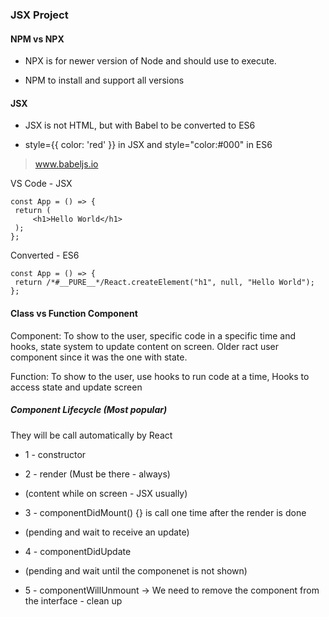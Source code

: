 ### JSX Project

#### NPM vs NPX

- NPX is for newer version of Node and should use to execute.

- NPM to install and support all versions

#### JSX

- JSX is not HTML, but with Babel to be converted to ES6

- style={{ color: 'red' }} in JSX and style="color:#000" in ES6

> www.babeljs.io

VS Code - JSX

```
const App = () => {
 return (
     <h1>Hello World</h1>
 );
};
```

Converted - ES6

```
const App = () => {
 return /*#__PURE__*/React.createElement("h1", null, "Hello World");
};
```

#### Class vs Function Component

Component: To show to the user, specific code in a specific time and hooks, state system to update content on screen. Older ract user component since it was the one with state.

Function: To show to the user, use hooks to run code at a time, Hooks to access state and update screen

##### Component Lifecycle (Most popular)

They will be call automatically by React

- 1 - constructor

- 2 - render (Must be there - always)

* (content while on screen - JSX usually)

- 3 - componentDidMount() {} is call one time after the render is done

* (pending and wait to receive an update)

- 4 - componentDidUpdate

* (pending and wait until the componenet is not shown)

- 5 - componentWillUnmount -> We need to remove the component from the interface - clean up
